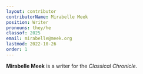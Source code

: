 ```yaml
---
layout: contributor
contributorName: Mirabelle Meek
position: Writer 
pronouns: they/he
classof: 2025
email: mirabelle@meek.org
lastmod: 2022-10-26
order: 1
---
```

**Mirabelle Meek** is a writer for the *Classical Chronicle*.
